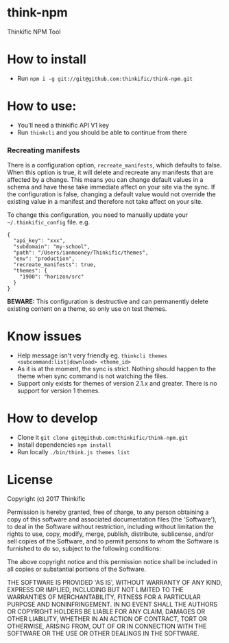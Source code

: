 # think-npm
Thinkific NPM Tool

# How to install
* Run `npm i -g git://git@github.com:thinkific/think-npm.git`

# How to use:
* You'll need a thinkific API V1 key
* Run `thinkcli` and you should be able to continue from there

### Recreating manifests
There is a configuration option, `recreate_manifests`, which defaults to false. When this option is true, it will delete and recreate any manifests that are affected by a change. This means you can change default values in a schema and have these take immediate affect on your site via the sync. If the configuration is false, changing a default value would not override the existing value in a manifest and therefore not take affect on your site.

To change this configuration, you need to manually update your `~/.thinkific_config` file. e.g.

```
{
  "api_key": "xxx",
  "subdomain": "my-school",
  "path": "/Users/ianmooney/Thinkific/themes",
  "env": "production",
  "recreate_manifests": true,
  "themes": {
    "1900": "horizon/src"
  }
}

```

**BEWARE:** This configuration is destructive and can permanently delete existing content on a theme, so only use on test themes.

# Know issues
* Help message isn't very friendly eg. `thinkcli themes <subcommand:list|download> <theme_id>`
* As it is at the moment, the sync is strict. Nothing should happen to the theme when sync command
is not watching the files.
* Support only exists for themes of version 2.1.x and greater. There is no support for version 1 themes.

# How to develop
* Clone it `git clone git@github.com:thinkific/think-npm.git`
* Install dependencies `npm install`
* Run locally `./bin/think.js themes list`

# License

Copyright (c) 2017 Thinkific

Permission is hereby granted, free of charge, to any person obtaining a copy of this software and associated documentation files (the 'Software'), to deal in the Software without restriction, including without limitation the rights to use, copy, modify, merge, publish, distribute, sublicense, and/or sell copies of the Software, and to permit persons to whom the Software is furnished to do so, subject to the following conditions:

The above copyright notice and this permission notice shall be included in all copies or substantial portions of the Software.

THE SOFTWARE IS PROVIDED 'AS IS', WITHOUT WARRANTY OF ANY KIND, EXPRESS OR IMPLIED, INCLUDING BUT NOT LIMITED TO THE WARRANTIES OF MERCHANTABILITY, FITNESS FOR A PARTICULAR PURPOSE AND NONINFRINGEMENT. IN NO EVENT SHALL THE AUTHORS OR COPYRIGHT HOLDERS BE LIABLE FOR ANY CLAIM, DAMAGES OR OTHER LIABILITY, WHETHER IN AN ACTION OF CONTRACT, TORT OR OTHERWISE, ARISING FROM, OUT OF OR IN CONNECTION WITH THE SOFTWARE OR THE USE OR OTHER DEALINGS IN THE SOFTWARE.
